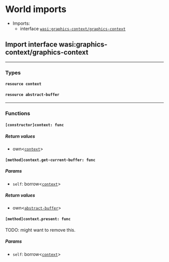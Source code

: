 <h1><a id="imports"></a>World imports</h1>
<ul>
<li>Imports:
<ul>
<li>interface <a href="#wasi_graphics_context_graphics_context"><code>wasi:graphics-context/graphics-context</code></a></li>
</ul>
</li>
</ul>
<h2><a id="wasi_graphics_context_graphics_context"></a>Import interface wasi:graphics-context/graphics-context</h2>
<hr />
<h3>Types</h3>
<h4><a id="context"></a><code>resource context</code></h4>
<h4><a id="abstract_buffer"></a><code>resource abstract-buffer</code></h4>
<hr />
<h3>Functions</h3>
<h4><a id="constructor_context"></a><code>[constructor]context: func</code></h4>
<h5>Return values</h5>
<ul>
<li><a id="constructor_context.0"></a> own&lt;<a href="#context"><a href="#context"><code>context</code></a></a>&gt;</li>
</ul>
<h4><a id="method_context_get_current_buffer"></a><code>[method]context.get-current-buffer: func</code></h4>
<h5>Params</h5>
<ul>
<li><a id="method_context_get_current_buffer.self"></a><code>self</code>: borrow&lt;<a href="#context"><a href="#context"><code>context</code></a></a>&gt;</li>
</ul>
<h5>Return values</h5>
<ul>
<li><a id="method_context_get_current_buffer.0"></a> own&lt;<a href="#abstract_buffer"><a href="#abstract_buffer"><code>abstract-buffer</code></a></a>&gt;</li>
</ul>
<h4><a id="method_context_present"></a><code>[method]context.present: func</code></h4>
<p>TODO: might want to remove this.</p>
<h5>Params</h5>
<ul>
<li><a id="method_context_present.self"></a><code>self</code>: borrow&lt;<a href="#context"><a href="#context"><code>context</code></a></a>&gt;</li>
</ul>
